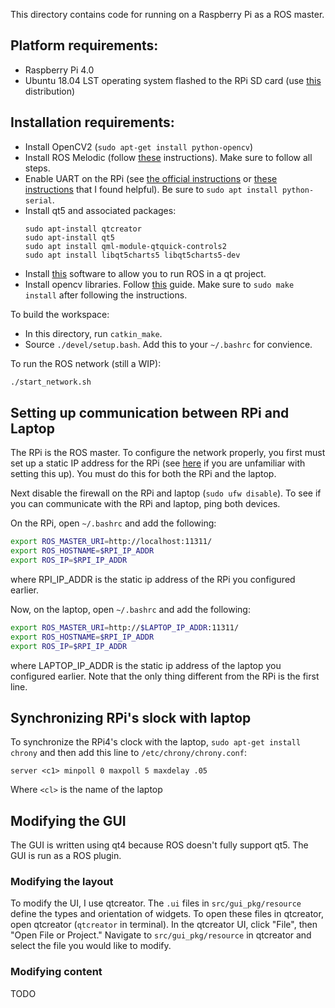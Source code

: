 This directory contains code for running on a Raspberry Pi as a ROS master.

## Platform requirements:
- Raspberry Pi 4.0
- Ubuntu 18.04 LST operating system flashed to the RPi SD card (use
  [this](https://github.com/TheRemote/Ubuntu-Server-raspi4-unofficial/releases)
  distribution)

## Installation requirements:
- Install OpenCV2 (`sudo apt-get install python-opencv`)
- Install ROS Melodic (follow [these](http://wiki.ros.org/melodic/Installation/Ubuntu)
  instructions). Make sure to follow all steps.
- Enable UART on the RPi (see [the official instructions](https://www.raspberrypi.org/documentation/configuration/uart.md)
  or [these instructions](https://raspberrypi.stackexchange.com/questions/114366/rpi4-serial-port-not-working-on-either-raspberry-os-or-ubuntu)
  that I found helpful). Be sure to `sudo apt install python-serial`.
- Install qt5 and associated packages:
  ```
  sudo apt-install qtcreator
  sudo apt-install qt5
  sudo apt install qml-module-qtquick-controls2
  sudo apt install libqt5charts5 libqt5charts5-dev
  ```
- Install [this](https://github.com/severin-lemaignan/ros-qml-plugin) software
  to allow you to run ROS in a qt project.
- Install opencv libraries. Follow [this](https://docs.opencv.org/master/d7/d9f/tutorial_linux_install.html) guide.
  Make sure to `sudo make install` after following the instructions.

To build the workspace:
- In this directory, run `catkin_make`.
- Source `./devel/setup.bash`. Add this to your `~/.bashrc` for convience.

To run the ROS network (still a WIP):
```bash
./start_network.sh
```

## Setting up communication between RPi and Laptop

The RPi is the ROS master. To configure the network properly, you first must set
up a static IP address for the RPi (see
[here](https://computingforgeeks.com/how-to-configure-static-ip-address-on-ubuntu/)
if you are unfamiliar with setting this up). You must do this for both the RPi
and the laptop.

Next disable the firewall on the RPi and laptop (`sudo ufw disable`). To see if you
can communicate with the RPi and laptop, ping both devices.

On the RPi, open `~/.bashrc` and add the following:
```bash
export ROS_MASTER_URI=http://localhost:11311/
export ROS_HOSTNAME=$RPI_IP_ADDR
export ROS_IP=$RPI_IP_ADDR
```
where RPI_IP_ADDR is the static ip address of the RPi you configured earlier.

Now, on the laptop, open `~/.bashrc` and add the following:
```bash
export ROS_MASTER_URI=http://$LAPTOP_IP_ADDR:11311/
export ROS_HOSTNAME=$RPI_IP_ADDR
export ROS_IP=$RPI_IP_ADDR
```
where LAPTOP_IP_ADDR is the static ip address of the laptop you configured earlier.
Note that the only thing different from the RPi is the first line.

## Synchronizing RPi's slock with laptop

To synchronize the RPi4's clock with the laptop, `sudo apt-get install chrony` and
then add this line to `/etc/chrony/chrony.conf`:
```
server <c1> minpoll 0 maxpoll 5 maxdelay .05
```
Where `<cl>` is the name of the laptop

## Modifying the GUI

The GUI is written using qt4 because ROS doesn't fully support qt5. The GUI is
run as a ROS plugin.

### Modifying the layout

To modify the UI, I use qtcreator. The `.ui` files in `src/gui_pkg/resource`
define the types and orientation of widgets. To open these files in qtcreator,
open qtcreator (`qtcreator` in terminal). In the qtcreator UI, click "File",
then "Open File or Project." Navigate to `src/gui_pkg/resource` in qtcreator and
select the file you would like to modify.

### Modifying content

TODO
